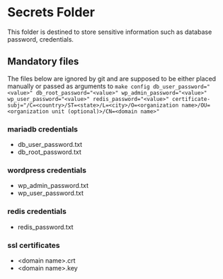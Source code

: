 #	Secrets Folder
This folder is destined to store sensitive information such as database password, credentials.

##	Mandatory files
The files below are ignored by git and are supposed to be either placed manually or passed as arguments to `make config db_user_password="<value>" db_root_password="<value>" wp_admin_password="<value>" wp_user_password="<value>" redis_password="<value>" certificate-subj="/C=<country>/ST=<state>/L=<city>/O=<organization name>/OU=<organization unit (optional)>/CN=<domain name>"`

###	mariadb credentials
-	db_user_password.txt
-	db_root_password.txt

###	wordpress credentials
-	wp_admin_password.txt
-	wp_user_password.txt

###	redis credentials
-	redis_password.txt

###	ssl certificates
-	&lt;domain name&gt;.crt
-	&lt;domain name&gt;.key